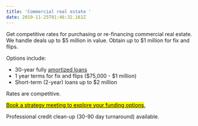 ```yaml
---
title: 'Commercial real estate '
date: 2019-11-25T01:46:32.161Z
---
```

Get competitive rates for purchasing or re-financing commercial real estate. We handle deals up to $5 million in value. Obtain up to $1 million for fix and flips. 

Options include: 

* 30-year fully <a href="https://www.investopedia.com/terms/a/amortized_loan.asp" target="blank">amortized loans</a> 
* 1 year terms for fix and flips ($75,000 - $1 million)
* Short-term (2-year) loans up to $2 million

Rates are competitive. 

<!-- Calendly link widget begin -->

<link href="https://assets.calendly.com/assets/external/widget.css" rel="stylesheet">
<script src="https://assets.calendly.com/assets/external/widget.js" type="text/javascript"></script>
<a href="" onclick="Calendly.initPopupWidget({url: 'https://calendly.com/spearfish/consultation'});return false;"><mark>	Book a strategy meeting to explore your funding options</mark>.</a>
<!-- Calendly link widget end -->

Professional credit clean-up (30-90 day turnaround) available.
